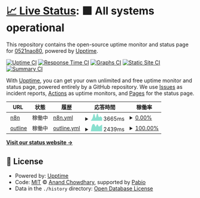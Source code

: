 # [📈 Live Status](https://0521nao80.github.io/upptime): <!--live status--> **🟩 All systems operational**

This repository contains the open-source uptime monitor and status page for [0521nao80](https://0521nao80.github.io/upptime), powered by [Upptime](https://github.com/upptime/upptime).

[![Uptime CI](https://github.com/0521nao80/upptime/workflows/Uptime%20CI/badge.svg)](https://github.com/0521nao80/upptime/actions?query=workflow%3A%22Uptime+CI%22)
[![Response Time CI](https://github.com/0521nao80/upptime/workflows/Response%20Time%20CI/badge.svg)](https://github.com/0521nao80/upptime/actions?query=workflow%3A%22Response+Time+CI%22)
[![Graphs CI](https://github.com/0521nao80/upptime/workflows/Graphs%20CI/badge.svg)](https://github.com/0521nao80/upptime/actions?query=workflow%3A%22Graphs+CI%22)
[![Static Site CI](https://github.com/0521nao80/upptime/workflows/Static%20Site%20CI/badge.svg)](https://github.com/0521nao80/upptime/actions?query=workflow%3A%22Static+Site+CI%22)
[![Summary CI](https://github.com/0521nao80/upptime/workflows/Summary%20CI/badge.svg)](https://github.com/0521nao80/upptime/actions?query=workflow%3A%22Summary+CI%22)

With [Upptime](https://upptime.js.org), you can get your own unlimited and free uptime monitor and status page, powered entirely by a GitHub repository. We use [Issues](https://github.com/0521nao80/upptime/issues) as incident reports, [Actions](https://github.com/0521nao80/upptime/actions) as uptime monitors, and [Pages](https://0521nao80.github.io/upptime) for the status page.

<!--start: status pages-->
<!-- This summary is generated by Upptime (https://github.com/upptime/upptime) -->
<!-- Do not edit this manually, your changes will be overwritten -->
<!-- prettier-ignore -->
| URL | 状態 | 履歴 | 応答時間 | 稼働率 |
| --- | ------ | ------- | ------------- | ------ |
| <img alt="" src="https://icons.duckduckgo.com/ip3/n8n.fnet.0am.jp.ico" height="13"> [n8n](https://n8n.fnet.0am.jp/) | 稼働中 | [n8n.yml](https://github.com/0521nao80/upptime/commits/HEAD/history/n8n.yml) | <details><summary><img alt="Response time graph" src="./graphs/n8n/response-time-week.png" height="20"> 3665ms</summary><br><a href="https://0521nao80.github.io/upptime/history/n8n"><img alt="応答時間 3173" src="https://img.shields.io/endpoint?url=https%3A%2F%2Fraw.githubusercontent.com%2F0521nao80%2Fupptime%2FHEAD%2Fapi%2Fn8n%2Fresponse-time.json"></a><br><a href="https://0521nao80.github.io/upptime/history/n8n"><img alt="24-hour response time 4211" src="https://img.shields.io/endpoint?url=https%3A%2F%2Fraw.githubusercontent.com%2F0521nao80%2Fupptime%2FHEAD%2Fapi%2Fn8n%2Fresponse-time-day.json"></a><br><a href="https://0521nao80.github.io/upptime/history/n8n"><img alt="7-day response time 3665" src="https://img.shields.io/endpoint?url=https%3A%2F%2Fraw.githubusercontent.com%2F0521nao80%2Fupptime%2FHEAD%2Fapi%2Fn8n%2Fresponse-time-week.json"></a><br><a href="https://0521nao80.github.io/upptime/history/n8n"><img alt="30-day response time 3173" src="https://img.shields.io/endpoint?url=https%3A%2F%2Fraw.githubusercontent.com%2F0521nao80%2Fupptime%2FHEAD%2Fapi%2Fn8n%2Fresponse-time-month.json"></a><br><a href="https://0521nao80.github.io/upptime/history/n8n"><img alt="1-year response time 3173" src="https://img.shields.io/endpoint?url=https%3A%2F%2Fraw.githubusercontent.com%2F0521nao80%2Fupptime%2FHEAD%2Fapi%2Fn8n%2Fresponse-time-year.json"></a></details> | <details><summary><a href="https://0521nao80.github.io/upptime/history/n8n">0.00%</a></summary><a href="https://0521nao80.github.io/upptime/history/n8n"><img alt="稼働率 3.28%" src="https://img.shields.io/endpoint?url=https%3A%2F%2Fraw.githubusercontent.com%2F0521nao80%2Fupptime%2FHEAD%2Fapi%2Fn8n%2Fuptime.json"></a><br><a href="https://0521nao80.github.io/upptime/history/n8n"><img alt="24-hour uptime 0.00%" src="https://img.shields.io/endpoint?url=https%3A%2F%2Fraw.githubusercontent.com%2F0521nao80%2Fupptime%2FHEAD%2Fapi%2Fn8n%2Fuptime-day.json"></a><br><a href="https://0521nao80.github.io/upptime/history/n8n"><img alt="7-day uptime 0.00%" src="https://img.shields.io/endpoint?url=https%3A%2F%2Fraw.githubusercontent.com%2F0521nao80%2Fupptime%2FHEAD%2Fapi%2Fn8n%2Fuptime-week.json"></a><br><a href="https://0521nao80.github.io/upptime/history/n8n"><img alt="30-day uptime 3.28%" src="https://img.shields.io/endpoint?url=https%3A%2F%2Fraw.githubusercontent.com%2F0521nao80%2Fupptime%2FHEAD%2Fapi%2Fn8n%2Fuptime-month.json"></a><br><a href="https://0521nao80.github.io/upptime/history/n8n"><img alt="1-year uptime 3.28%" src="https://img.shields.io/endpoint?url=https%3A%2F%2Fraw.githubusercontent.com%2F0521nao80%2Fupptime%2FHEAD%2Fapi%2Fn8n%2Fuptime-year.json"></a></details>
| <img alt="" src="https://icons.duckduckgo.com/ip3/outline.fnet.0am.jp.ico" height="13"> [outline](https://outline.fnet.0am.jp) | 稼働中 | [outline.yml](https://github.com/0521nao80/upptime/commits/HEAD/history/outline.yml) | <details><summary><img alt="Response time graph" src="./graphs/outline/response-time-week.png" height="20"> 2439ms</summary><br><a href="https://0521nao80.github.io/upptime/history/outline"><img alt="応答時間 2328" src="https://img.shields.io/endpoint?url=https%3A%2F%2Fraw.githubusercontent.com%2F0521nao80%2Fupptime%2FHEAD%2Fapi%2Foutline%2Fresponse-time.json"></a><br><a href="https://0521nao80.github.io/upptime/history/outline"><img alt="24-hour response time 3134" src="https://img.shields.io/endpoint?url=https%3A%2F%2Fraw.githubusercontent.com%2F0521nao80%2Fupptime%2FHEAD%2Fapi%2Foutline%2Fresponse-time-day.json"></a><br><a href="https://0521nao80.github.io/upptime/history/outline"><img alt="7-day response time 2439" src="https://img.shields.io/endpoint?url=https%3A%2F%2Fraw.githubusercontent.com%2F0521nao80%2Fupptime%2FHEAD%2Fapi%2Foutline%2Fresponse-time-week.json"></a><br><a href="https://0521nao80.github.io/upptime/history/outline"><img alt="30-day response time 2328" src="https://img.shields.io/endpoint?url=https%3A%2F%2Fraw.githubusercontent.com%2F0521nao80%2Fupptime%2FHEAD%2Fapi%2Foutline%2Fresponse-time-month.json"></a><br><a href="https://0521nao80.github.io/upptime/history/outline"><img alt="1-year response time 2328" src="https://img.shields.io/endpoint?url=https%3A%2F%2Fraw.githubusercontent.com%2F0521nao80%2Fupptime%2FHEAD%2Fapi%2Foutline%2Fresponse-time-year.json"></a></details> | <details><summary><a href="https://0521nao80.github.io/upptime/history/outline">100.00%</a></summary><a href="https://0521nao80.github.io/upptime/history/outline"><img alt="稼働率 95.54%" src="https://img.shields.io/endpoint?url=https%3A%2F%2Fraw.githubusercontent.com%2F0521nao80%2Fupptime%2FHEAD%2Fapi%2Foutline%2Fuptime.json"></a><br><a href="https://0521nao80.github.io/upptime/history/outline"><img alt="24-hour uptime 100.00%" src="https://img.shields.io/endpoint?url=https%3A%2F%2Fraw.githubusercontent.com%2F0521nao80%2Fupptime%2FHEAD%2Fapi%2Foutline%2Fuptime-day.json"></a><br><a href="https://0521nao80.github.io/upptime/history/outline"><img alt="7-day uptime 100.00%" src="https://img.shields.io/endpoint?url=https%3A%2F%2Fraw.githubusercontent.com%2F0521nao80%2Fupptime%2FHEAD%2Fapi%2Foutline%2Fuptime-week.json"></a><br><a href="https://0521nao80.github.io/upptime/history/outline"><img alt="30-day uptime 95.54%" src="https://img.shields.io/endpoint?url=https%3A%2F%2Fraw.githubusercontent.com%2F0521nao80%2Fupptime%2FHEAD%2Fapi%2Foutline%2Fuptime-month.json"></a><br><a href="https://0521nao80.github.io/upptime/history/outline"><img alt="1-year uptime 95.54%" src="https://img.shields.io/endpoint?url=https%3A%2F%2Fraw.githubusercontent.com%2F0521nao80%2Fupptime%2FHEAD%2Fapi%2Foutline%2Fuptime-year.json"></a></details>

<!--end: status pages-->

[**Visit our status website →**](https://0521nao80.github.io/upptime)

## 📄 License

- Powered by: [Upptime](https://github.com/upptime/upptime)
- Code: [MIT](./LICENSE) © [Anand Chowdhary](https://anandchowdhary.com), supported by [Pabio](https://pabio.com)
- Data in the `./history` directory: [Open Database License](https://opendatacommons.org/licenses/odbl/1-0/)
